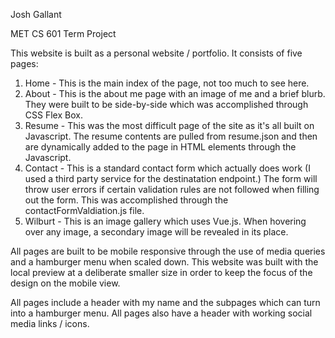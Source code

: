 Josh Gallant

MET CS 601 Term Project

This website is built as a personal website / portfolio. It consists of five pages:

1. Home - This is the main index of the page, not too much to see here.
2. About - This is the about me page with an image of me and a brief blurb. They were built to be side-by-side which was accomplished through CSS Flex Box.
3. Resume - This was the most difficult page of the site as it's all built on Javascript. The resume contents are pulled from resume.json and then are dynamically added to the page in HTML elements through the Javascript.
4. Contact - This is a standard contact form which actually does work (I used a third party service for the destinatation endpoint.) The form will throw user errors if certain validation rules are not followed when filling out the form. This was accomplished through the contactFormValdiation.js file.
5. Wilburt - This is an image gallery which uses Vue.js. When hovering over any image, a secondary image will be revealed in its place.

All pages are built to be mobile responsive through the use of media queries and a hamburger menu when scaled down. This website was built with the local preview at a deliberate smaller size in order to keep the focus of the design on the mobile view. 

All pages include a header with my name and the subpages which can turn into a hamburger menu. All pages also have a header with working social media links / icons.